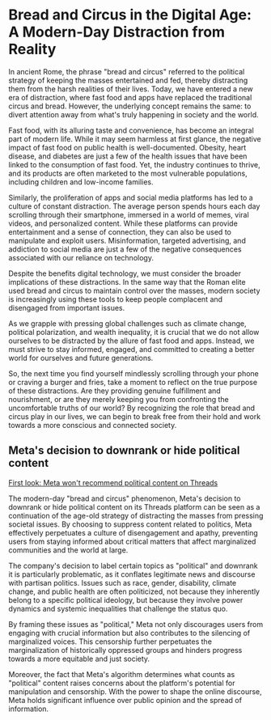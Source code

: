 # Bread and Circus in the Digital Age: A Modern-Day Distraction from Reality

In ancient Rome, the phrase "bread and circus" referred to the political strategy of keeping the masses entertained and fed, thereby distracting them from the harsh realities of their lives. Today, we have entered a new era of distraction, where fast food and apps have replaced the traditional circus and bread. However, the underlying concept remains the same: to divert attention away from what's truly happening in society and the world.

Fast food, with its alluring taste and convenience, has become an integral part of modern life. While it may seem harmless at first glance, the negative impact of fast food on public health is well-documented. Obesity, heart disease, and diabetes are just a few of the health issues that have been linked to the consumption of fast food. Yet, the industry continues to thrive, and its products are often marketed to the most vulnerable populations, including children and low-income families.

Similarly, the proliferation of apps and social media platforms has led to a culture of constant distraction. The average person spends hours each day scrolling through their smartphone, immersed in a world of memes, viral videos, and personalized content. While these platforms can provide entertainment and a sense of connection, they can also be used to manipulate and exploit users. Misinformation, targeted advertising, and addiction to social media are just a few of the negative consequences associated with our reliance on technology.

Despite the benefits digital technology, we must consider the broader implications of these distractions. In the same way that the Roman elite used bread and circus to maintain control over the masses, modern society is increasingly using these tools to keep people complacent and disengaged from important issues.

As we grapple with pressing global challenges such as climate change, political polarization, and wealth inequality, it is crucial that we do not allow ourselves to be distracted by the allure of fast food and apps. Instead, we must strive to stay informed, engaged, and committed to creating a better world for ourselves and future generations.

So, the next time you find yourself mindlessly scrolling through your phone or craving a burger and fries, take a moment to reflect on the true purpose of these distractions. Are they providing genuine fulfillment and nourishment, or are they merely keeping you from confronting the uncomfortable truths of our world? By recognizing the role that bread and circus play in our lives, we can begin to break free from their hold and work towards a more conscious and connected society.

## Meta's decision to downrank or hide political content

[First look: Meta won't recommend political content on Threads](https://www.axios.com/2024/02/09/meta-political-content-moderation-threads)

The modern-day "bread and circus" phenomenon, Meta's decision to downrank or hide political content on its Threads platform can be seen as a continuation of the age-old strategy of distracting the masses from pressing societal issues. By choosing to suppress content related to politics, Meta effectively perpetuates a culture of disengagement and apathy, preventing users from staying informed about critical matters that affect marginalized communities and the world at large.

The company's decision to label certain topics as "political" and downrank it is particularly problematic, as it conflates legitimate news and discourse with partisan politics. Issues such as race, gender, disability, climate change, and public health are often politicized, not because they inherently belong to a specific political ideology, but because they involve power dynamics and systemic inequalities that challenge the status quo.

By framing these issues as "political," Meta not only discourages users from engaging with crucial information but also contributes to the silencing of marginalized voices. This censorship further perpetuates the marginalization of historically oppressed groups and hinders progress towards a more equitable and just society.

Moreover, the fact that Meta's algorithm determines what counts as "political" content raises concerns about the platform's potential for manipulation and censorship. With the power to shape the online discourse, Meta holds significant influence over public opinion and the spread of information.